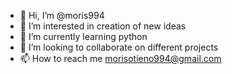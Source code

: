 - 👋 Hi, I’m @moris994
- 👀 I’m interested in creation of new ideas
- 🌱 I’m currently learning python
- 💞️ I’m looking to collaborate on different projects
- 📫 How to reach me morisotieno994@gmail.com

<!---
moris994/moris994 is a ✨ special ✨ repository because its `README.md` (this file) appears on your GitHub profile.
You can click the Preview link to take a look at your changes.
--->
